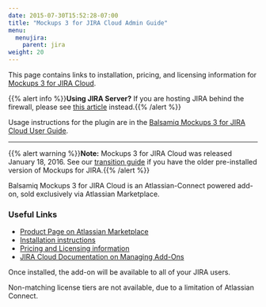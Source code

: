 ```yaml
---
date: 2015-07-30T15:52:28-07:00
title: "Mockups 3 for JIRA Cloud Admin Guide"
menu:
  menujira:
    parent: jira
weight: 20
---
```


This page contains links to installation, pricing, and licensing information for [Mockups 3 for JIRA Cloud](https://marketplace.atlassian.com/plugins/com.balsamiq.mockups.jira/cloud/overview).

{{% alert info %}}**Using JIRA Server?** If you are hosting JIRA behind the firewall, please see [this article](/jira/admin-guide/) instead.{{% /alert %}}

Usage instructions for the plugin are in the [Balsamiq Mockups 3 for JIRA Cloud User Guide](/jira/user-guide-cloud/).

* * *

{{% alert warning %}}**Note:** Mockups 3 for JIRA Cloud was released January 18, 2016.  See our [transition guide](/jira/transition-guide/) if you have the older pre-installed version of Mockups for JIRA.{{% /alert %}}

Balsamiq Mockups 3 for JIRA Cloud is an Atlassian-Connect powered add-on, sold exclusively via Atlassian Marketplace.

### Useful Links

* [Product Page on Atlassian Marketplace](https://marketplace.atlassian.com/plugins/com.balsamiq.mockups.jira/cloud/overview)
* [Installation instructions](https://marketplace.atlassian.com/plugins/com.balsamiq.mockups.jira/cloud/installation)
* [Pricing and Licensing information](https://marketplace.atlassian.com/plugins/com.balsamiq.mockups.jira/cloud/pricing)
* [JIRA Cloud Documentation on Managing Add-Ons](https://confluence.atlassian.com/jiracloud/managing-add-ons-735940493.html)

Once installed, the add-on will be available to all of your JIRA users.

Non-matching license tiers are not available, due to a limitation of Atlassian Connect.
